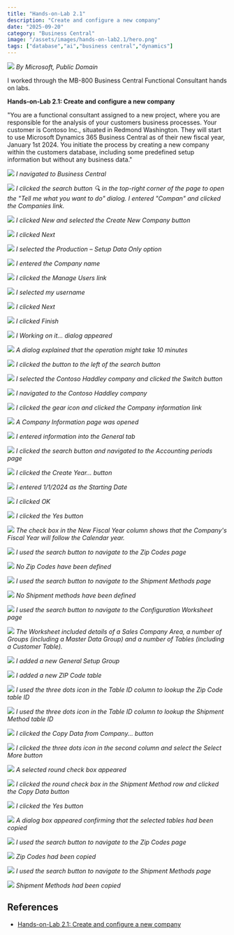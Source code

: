```yaml
---
title: "Hands-on-Lab 2.1"
description: "Create and configure a new company"
date: "2025-09-20"
category: "Business Central"
image: "/assets/images/hands-on-lab2.1/hero.png"
tags: ["database","ai","business central","dynamics"]
---
```


![](/assets/images/hands-on-lab2.1/dynamics365-color.svg)
*By Microsoft, Public Domain*


I worked through the MB-800 Business Central Functional Consultant hands on labs.

**Hands-on-Lab 2.1: Create and configure a new company**

"You are a functional consultant assigned to a new project, where you are responsible for the analysis of your customers business processes. Your customer is Contoso Inc., situated in Redmond Washington. They will start to use Microsoft Dynamics 365 Business Central as of their new fiscal year, January 1st 2024.
You initiate the process by creating a new company within the customers database, including some predefined setup information but without any business data."

![](/assets/images/hands-on-lab2.1/screen-shot-2023-11-22-at-10.05.24-am-1546x473.png)
*I navigated to Business Central*

![](/assets/images/hands-on-lab2.1/screen-shot-2023-11-22-at-10.06.29-am-1546x854.png)
*I clicked the search button 🔍 in the top-right corner of the page to open the "Tell me what you want to do" dialog. I entered "Compan" and clicked the Companies link.*

![](/assets/images/hands-on-lab2.1/screen-shot-2023-11-22-at-10.08.15-am-1545x245.png)
*I clicked New and selected the Create New Company button*

![](/assets/images/hands-on-lab2.1/screen-shot-2023-11-22-at-10.08.59-am-1544x808.png)
*I clicked Next*

![](/assets/images/hands-on-lab2.1/screen-shot-2023-11-22-at-10.32.23-am-1544x812.png)
*I selected the Production – Setup Data Only option*

![](/assets/images/hands-on-lab2.1/screen-shot-2023-11-22-at-10.09.53-am-1543x809.png)
*I entered the Company name*

![](/assets/images/hands-on-lab2.1/screen-shot-2023-11-22-at-10.10.06-am-1545x811.png)
*I clicked the Manage Users link*

![](/assets/images/hands-on-lab2.1/screen-shot-2023-11-22-at-10.10.31-am-1546x810.png)
*I selected my username*

![](/assets/images/hands-on-lab2.1/screen-shot-2023-11-22-at-10.10.48-am-1543x806.png)
*I clicked Next*

![](/assets/images/hands-on-lab2.1/screen-shot-2023-11-22-at-10.11.03-am-1545x808.png)
*I clicked Finish*

![](/assets/images/hands-on-lab2.1/screen-shot-2023-11-22-at-10.11.11-am-1544x806.png)
*I Working on it... dialog appeared*

![](/assets/images/hands-on-lab2.1/screen-shot-2023-11-22-at-10.12.24-am-503x188.png)
*A dialog explained that the operation might take 10 minutes*

![](/assets/images/hands-on-lab2.1/screen-shot-2023-11-22-at-10.39.43-am-1543x217.png)
*I clicked the button to the left of the search button*

![](/assets/images/hands-on-lab2.1/screen-shot-2023-11-22-at-10.40.02-am-1541x295.png)
*I selected the Contoso Haddley company and clicked the Switch button*

![](/assets/images/hands-on-lab2.1/screen-shot-2023-11-22-at-10.42.46-am-1545x853.png)
*I navigated to the Contoso Haddley company*

![](/assets/images/hands-on-lab2.1/screen-shot-2023-11-22-at-10.45.17-am-1546x298.png)
*I clicked the gear icon and clicked the Company information link*

![](/assets/images/hands-on-lab2.1/screen-shot-2023-11-22-at-10.46.08-am-1546x811.png)
*A Company Information page was opened*

![](/assets/images/hands-on-lab2.1/screen-shot-2023-11-22-at-10.48.47-am-1541x809.png)
*I entered information into the General tab*

![](/assets/images/hands-on-lab2.1/screen-shot-2023-11-22-at-10.50.09-am-1545x286.png)
*I clicked the search button and navigated to the Accounting periods page*

![](/assets/images/hands-on-lab2.1/screen-shot-2023-11-22-at-10.51.00-am-1544x809.png)
*I clicked the Create Year... button*

![](/assets/images/hands-on-lab2.1/screen-shot-2023-11-22-at-10.53.57-am-1542x810.png)
*I entered 1/1/2024 as the Starting Date*

![](/assets/images/hands-on-lab2.1/screen-shot-2023-11-22-at-10.55.14-am-1542x808.png)
*I clicked OK*

![](/assets/images/hands-on-lab2.1/screen-shot-2023-11-22-at-10.55.43-am-1544x812.png)
*I clicked the Yes button*

![](/assets/images/hands-on-lab2.1/screen-shot-2023-11-22-at-10.56.20-am-1544x811.png)
*The check box in the New Fiscal Year column shows that the Company's Fiscal Year will follow the Calendar year.*

![](/assets/images/hands-on-lab2.1/screen-shot-2023-11-22-at-10.58.55-am-1545x427.png)
*I used the search button to navigate to the Zip Codes page*

![](/assets/images/hands-on-lab2.1/screen-shot-2023-11-22-at-10.59.06-am-1545x341.png)
*No Zip Codes have been defined*

![](/assets/images/hands-on-lab2.1/screen-shot-2023-11-22-at-10.59.26-am-1544x359.png)
*I used the search button to navigate to the Shipment Methods page*

![](/assets/images/hands-on-lab2.1/screen-shot-2023-11-22-at-10.59.35-am-1546x408.png)
*No Shipment methods have been defined*

![](/assets/images/hands-on-lab2.1/screen-shot-2023-11-22-at-11.02.07-am-1544x453.png)
*I used the search button to navigate to the Configuration Worksheet page*

![](/assets/images/hands-on-lab2.1/screen-shot-2023-11-22-at-11.02.33-am-1548x808.png)
*The Worksheet included details of a Sales Company Area, a number of Groups (including a Master Data Group) and a number of Tables (including a Customer Table).*

![](/assets/images/hands-on-lab2.1/screen-shot-2023-11-22-at-11.06.43-am-1545x812.png)
*I added a new General Setup Group*

![](/assets/images/hands-on-lab2.1/screen-shot-2023-11-22-at-11.07.51-am-1544x807.png)
*I added a new ZIP Code table*

![](/assets/images/hands-on-lab2.1/screen-shot-2023-11-22-at-11.09.10-am-1544x808.png)
*I used the three dots icon in the Table ID column to lookup the Zip Code table ID*

![](/assets/images/hands-on-lab2.1/screen-shot-2023-11-22-at-11.10.58-am-1544x809.png)
*I used the three dots icon in the Table ID column to lookup the Shipment Method table ID*

![](/assets/images/hands-on-lab2.1/screen-shot-2023-11-22-at-11.12.24-am-1545x810.png)
*I clicked the Copy Data from Company... button*

![](/assets/images/hands-on-lab2.1/screen-shot-2023-11-22-at-11.13.29-am-1547x810.png)
*I clicked the three dots icon in the second column and select the Select More button*

![](/assets/images/hands-on-lab2.1/screen-shot-2023-11-22-at-11.14.40-am-1545x811.png)
*A selected round check box appeared*

![](/assets/images/hands-on-lab2.1/screen-shot-2023-11-22-at-11.16.04-am-1544x809.png)
*I clicked the round check box in the Shipment Method row and clicked the Copy Data button*

![](/assets/images/hands-on-lab2.1/screen-shot-2023-11-22-at-11.17.28-am-1545x810.png)
*I clicked the Yes button*

![](/assets/images/hands-on-lab2.1/screen-shot-2023-11-22-at-11.18.09-am-1543x807.png)
*A dialog box appeared confirming that the selected tables had been copied*

![](/assets/images/hands-on-lab2.1/screen-shot-2023-11-22-at-11.19.31-am-1545x444.png)
*I used the search button to navigate to the Zip Codes page*

![](/assets/images/hands-on-lab2.1/screen-shot-2023-11-22-at-11.20.31-am-1545x808.png)
*Zip Codes had been copied*

![](/assets/images/hands-on-lab2.1/screen-shot-2023-11-22-at-11.22.00-am-1545x473.png)
*I used the search button to navigate to the Shipment Methods page*

![](/assets/images/hands-on-lab2.1/screen-shot-2023-11-22-at-11.22.45-am-1542x810.png)
*Shipment Methods had been copied*
## References

- [Hands-on-Lab 2.1: Create and configure a new company](https://microsoftlearning.github.io/MB-800-Business-Central-Functional-Consultant/Instructions/Labs/LAB%5BMB-800%5D_M02_Lab01_Create_company.html)